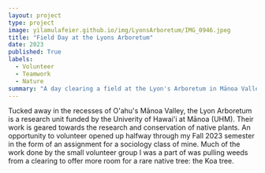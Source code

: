 ```yaml
---
layout: project
type: project
image: yilamulafeier.github.io/img/LyonsArboretum/IMG_0946.jpeg
title: "Field Day at the Lyons Arboretum"
date: 2023
published: True
labels:
  - Volunteer
  - Teamwork
  - Nature
summary: "A day clearing a field at the Lyon's Arboretum in Mānoa Valley."
---
```


  Tucked away in the recesses of O'ahu's Mānoa Valley, the Lyon Arboretum is a research unit funded by the Univerity of Hawai'i at Mānoa (UHM). Their work is geared towards the research and conservation of native plants. An opportunity to volunteer opened up halfway through my Fall 2023 semester in the form of an assignment for a sociology class of mine. Much of the work done by the small volunteer group I was a part of was pulling weeds from a clearing to offer more room for a rare native tree: the Koa tree. 

